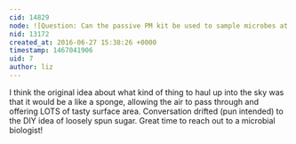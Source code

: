 ```yaml
---
cid: 14829
node: ![Question: Can the passive PM kit be used to sample microbes at altitude? ](../notes/nshapiro/06-07-2016/question-can-the-passive-pm-kit-be-used-to-sample-microbes-at-altitude)
nid: 13172
created_at: 2016-06-27 15:38:26 +0000
timestamp: 1467041906
uid: 7
author: liz
---
```


I think the original idea about what kind of thing to haul up into the sky was that it would be a like a sponge, allowing the air to pass through and offering LOTS of tasty surface area. Conversation drifted (pun intended) to the DIY idea of loosely spun sugar. Great time to reach out to a microbial biologist! 